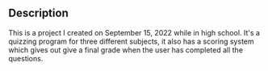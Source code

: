 ## Description
This is a project I created on September 15, 2022 while in high school. It's a quizzing program for three different subjects, it also has a scoring system which gives out give a final grade when the user has completed all the questions.